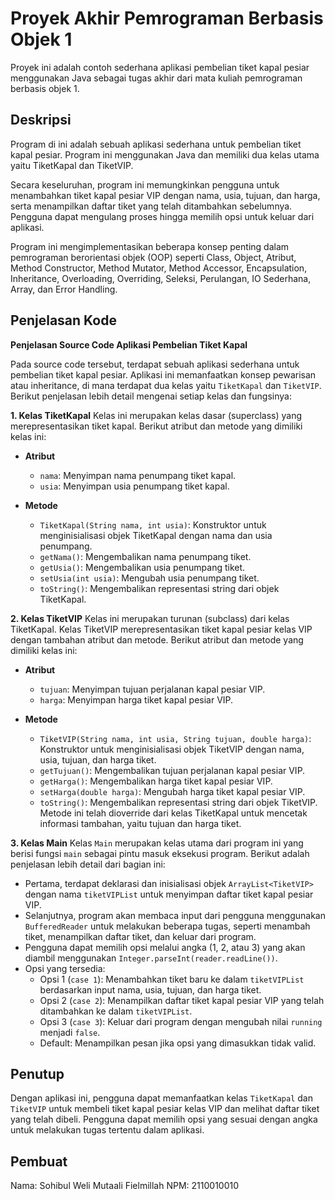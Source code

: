 # Proyek Akhir Pemrograman Berbasis Objek 1

Proyek ini adalah contoh sederhana aplikasi pembelian tiket kapal pesiar menggunakan Java sebagai tugas akhir dari mata kuliah pemrograman berbasis objek 1.

## Deskripsi

Program di ini adalah sebuah aplikasi sederhana untuk pembelian tiket kapal pesiar. Program ini menggunakan Java dan memiliki dua kelas utama yaitu TiketKapal dan TiketVIP.

Secara keseluruhan, program ini memungkinkan pengguna untuk menambahkan tiket kapal pesiar VIP dengan nama, usia, tujuan, dan harga, serta menampilkan daftar tiket yang telah ditambahkan sebelumnya. Pengguna dapat mengulang proses hingga memilih opsi untuk keluar dari aplikasi.

Program ini mengimplementasikan beberapa konsep penting dalam pemrograman berorientasi objek (OOP) seperti Class, Object, Atribut, Method Constructor, Method Mutator, Method Accessor, Encapsulation, Inheritance, Overloading, Overriding, Seleksi, Perulangan, IO Sederhana, Array, dan Error Handling.

## Penjelasan Kode
**Penjelasan Source Code Aplikasi Pembelian Tiket Kapal**

Pada source code tersebut, terdapat sebuah aplikasi sederhana untuk pembelian tiket kapal pesiar. Aplikasi ini memanfaatkan konsep pewarisan atau inheritance, di mana terdapat dua kelas yaitu `TiketKapal` dan `TiketVIP`. Berikut penjelasan lebih detail mengenai setiap kelas dan fungsinya:

**1. Kelas TiketKapal**
Kelas ini merupakan kelas dasar (superclass) yang merepresentasikan tiket kapal. Berikut atribut dan metode yang dimiliki kelas ini:

- **Atribut**
  - `nama`: Menyimpan nama penumpang tiket kapal.
  - `usia`: Menyimpan usia penumpang tiket kapal.

- **Metode**
  - `TiketKapal(String nama, int usia)`: Konstruktor untuk menginisialisasi objek TiketKapal dengan nama dan usia penumpang.
  - `getNama()`: Mengembalikan nama penumpang tiket.
  - `getUsia()`: Mengembalikan usia penumpang tiket.
  - `setUsia(int usia)`: Mengubah usia penumpang tiket.
  - `toString()`: Mengembalikan representasi string dari objek TiketKapal.

**2. Kelas TiketVIP**
Kelas ini merupakan turunan (subclass) dari kelas TiketKapal. Kelas TiketVIP merepresentasikan tiket kapal pesiar kelas VIP dengan tambahan atribut dan metode. Berikut atribut dan metode yang dimiliki kelas ini:

- **Atribut**
  - `tujuan`: Menyimpan tujuan perjalanan kapal pesiar VIP.
  - `harga`: Menyimpan harga tiket kapal pesiar VIP.

- **Metode**
  - `TiketVIP(String nama, int usia, String tujuan, double harga)`: Konstruktor untuk menginisialisasi objek TiketVIP dengan nama, usia, tujuan, dan harga tiket.
  - `getTujuan()`: Mengembalikan tujuan perjalanan kapal pesiar VIP.
  - `getHarga()`: Mengembalikan harga tiket kapal pesiar VIP.
  - `setHarga(double harga)`: Mengubah harga tiket kapal pesiar VIP.
  - `toString()`: Mengembalikan representasi string dari objek TiketVIP. Metode ini telah dioverride dari kelas TiketKapal untuk mencetak informasi tambahan, yaitu tujuan dan harga tiket.

**3. Kelas Main**
Kelas `Main` merupakan kelas utama dari program ini yang berisi fungsi `main` sebagai pintu masuk eksekusi program. Berikut adalah penjelasan lebih detail dari bagian ini:

- Pertama, terdapat deklarasi dan inisialisasi objek `ArrayList<TiketVIP>` dengan nama `tiketVIPList` untuk menyimpan daftar tiket kapal pesiar VIP.
- Selanjutnya, program akan membaca input dari pengguna menggunakan `BufferedReader` untuk melakukan beberapa tugas, seperti menambah tiket, menampilkan daftar tiket, dan keluar dari program.
- Pengguna dapat memilih opsi melalui angka (1, 2, atau 3) yang akan diambil menggunakan `Integer.parseInt(reader.readLine())`.
- Opsi yang tersedia:
  - Opsi 1 (`case 1`): Menambahkan tiket baru ke dalam `tiketVIPList` berdasarkan input nama, usia, tujuan, dan harga tiket.
  - Opsi 2 (`case 2`): Menampilkan daftar tiket kapal pesiar VIP yang telah ditambahkan ke dalam `tiketVIPList`.
  - Opsi 3 (`case 3`): Keluar dari program dengan mengubah nilai `running` menjadi `false`.
  - Default: Menampilkan pesan jika opsi yang dimasukkan tidak valid.

## Penutup

Dengan aplikasi ini, pengguna dapat memanfaatkan kelas `TiketKapal` dan `TiketVIP` untuk membeli tiket kapal pesiar kelas VIP dan melihat daftar tiket yang telah dibeli. Pengguna dapat memilih opsi yang sesuai dengan angka untuk melakukan tugas tertentu dalam aplikasi.
## Pembuat

Nama: Sohibul Weli Mutaali Fielmillah 
NPM: 2110010010
